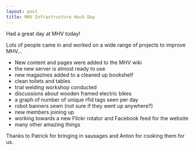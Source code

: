 ```yaml
---
layout: post
title: MHV Infrastructure Hack Day
---
```

Had a great day at MHV today!

Lots of people came in and worked on a wide range of projects to improve MHV...

 * New content and pages were added to the MHV wiki
 * the new server is almost ready to use
 * new magazines added to a cleaned up bookshelf
 * clean toilets and tables
 * trial welding workshop conducted 
 * discussions about wooden framed electric bikes
 * a graph of number of unique rfid tags seen per day
 * robot banners sewn (not sure if they went up anywhere?)
 * new members joining up
 * working towards a new Flickr rotator and Facebook feed for the website
 * many other amazing things

Thanks to Patrick for bringing in sausages and Anton for cooking them for us.

 

 
